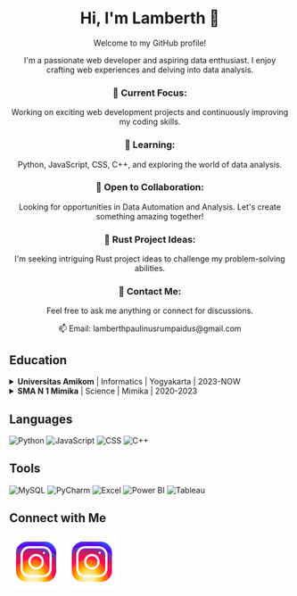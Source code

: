 <!-- Header -->
<h1 align="center">Hi, I'm Lamberth 👋</h1>
<p align="center">Welcome to my GitHub profile!</p>

<!-- Introduction -->
<p align="center">I'm a passionate web developer and aspiring data enthusiast. I enjoy crafting web experiences and delving into data analysis.</p>

<!-- Current Focus -->
<h3 align="center">🚀 Current Focus:</h3>
<p align="center">Working on exciting web development projects and continuously improving my coding skills.</p>

<!-- Learning -->
<h3 align="center">🌱 Learning:</h3>
<p align="center">Python, JavaScript, CSS, C++, and exploring the world of data analysis.</p>

<!-- Collaboration -->
<h3 align="center">👯 Open to Collaboration:</h3>
<p align="center">Looking for opportunities in Data Automation and Analysis. Let's create something amazing together!</p>

<!-- Project Ideas -->
<h3 align="center">🤔 Rust Project Ideas:</h3>
<p align="center">I'm seeking intriguing Rust project ideas to challenge my problem-solving abilities.</p>

<!-- Contact Me -->
<h3 align="center">💬 Contact Me:</h3>
<p align="center">Feel free to ask me anything or connect for discussions.</p>
<p align="center">📫 Email: lamberthpaulinusrumpaidus@gmail.com</p>

## Education 

<details>
  <summary><b>Universitas Amikom</b> | Informatics | Yogyakarta | 2023-NOW</summary>
  
  - Pursuing my passion for technology at the renowned Universitas Amikom.
  - Gaining valuable insights into the world of informatics, honing my coding skills.
  - Collaborating with bright minds on exciting projects.
  - Building a strong foundation for my future career in IT.

</details>

<details>
  <summary><b>SMA N 1 Mimika</b> | Science | Mimika | 2020-2023</summary>
  
  - Nurturing my curiosity in the realm of science and mathematics.
  - Participating in science fairs and academic competitions.
  - Fostering a love for learning and problem-solving.
  - Shaping my academic journey towards a bright future.

</details>


## Languages

![Python](https://img.shields.io/badge/Python-3776AB?style=for-the-badge&logo=python&logoColor=white)
![JavaScript](https://img.shields.io/badge/JavaScript-F7DF1E?style=for-the-badge&logo=javascript&logoColor=black)
![CSS](https://img.shields.io/badge/CSS3-1572B6?style=for-the-badge&logo=css3&logoColor=white)
![C++](https://img.shields.io/badge/C++-00599C?style=for-the-badge&logo=c%2B%2B&logoColor=white)

## Tools

![MySQL](https://img.shields.io/badge/MySQL-4479A1?style=for-the-badge&logo=mysql&logoColor=white)
![PyCharm](https://img.shields.io/badge/PyCharm-000000?style=for-the-badge&logo=pycharm&logoColor=white)
![Excel](https://img.shields.io/badge/Excel-217346?style=for-the-badge&logo=microsoft-excel&logoColor=white)
![Power BI](https://img.shields.io/badge/Power%20BI-F2C811?style=for-the-badge&logo=power-bi&logoColor=black)
![Tableau](https://img.shields.io/badge/Tableau-E97627?style=for-the-badge&logo=tableau&logoColor=white)

## Connect with Me

[![Instagram](./img/instagram-light.svg)](https://instagram.com/lamberthrumpaidus06#gh-light-mode-only)
[![Instagram](./img/instagram-dark.svg)](https://instagram.com/lamberthrumpaidus06#gh-dark-mode-only)
